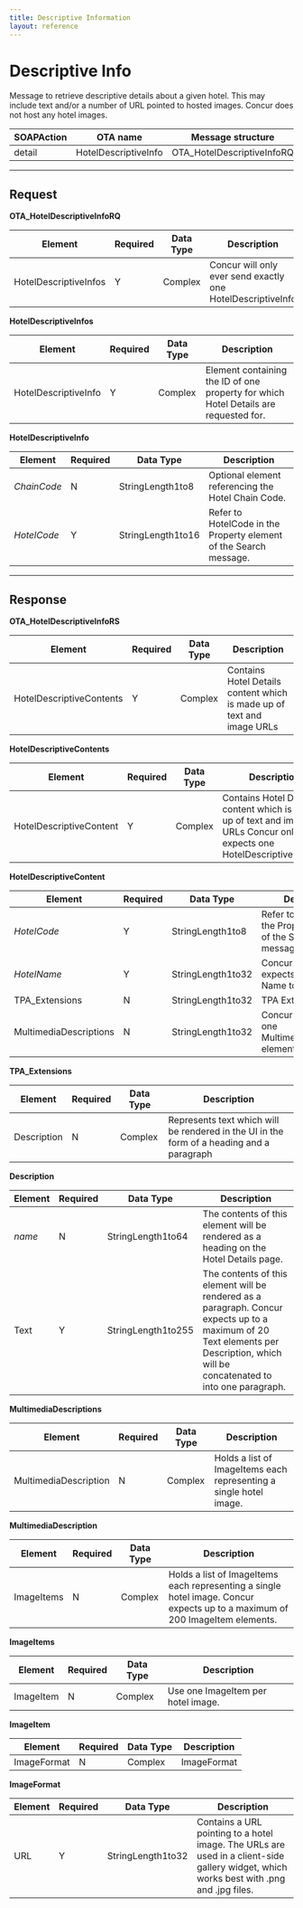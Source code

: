 ```yaml
---
title: Descriptive Information
layout: reference
---
```



# Descriptive Info

Message to retrieve descriptive details about a given hotel. This may include text and/or a number of URL pointed to hosted images.  Concur does not host any hotel images.

| SOAPAction | OTA name             | Message structure |
|------------|----------------------|-------------------|
| detail     | HotelDescriptiveInfo | OTA_HotelDescriptiveInfoRQ |

---

## Request

**OTA_HotelDescriptiveInfoRQ**

| Element               | Required | Data Type | Description |
|-----------------------|----------|-----------|-------------|
| HotelDescriptiveInfos | Y        | Complex   | Concur will only ever send exactly one HotelDescriptiveInfo |


**HotelDescriptiveInfos**

| Element              | Required | Data Type | Description |
|----------------------|----------|-----------|-------------|
| HotelDescriptiveInfo | Y        | Complex   | Element containing the ID of one property for which Hotel Details are requested for. |


**HotelDescriptiveInfo**

| Element     | Required | Data Type         | Description |
|-------------|----------|-------------------|-------------|
| *ChainCode* | N        | StringLength1to8  | Optional element referencing the Hotel Chain Code. |
| *HotelCode* | Y        | StringLength1to16 | Refer to HotelCode in the Property element of the Search message. |

---


## Response


**OTA_HotelDescriptiveInfoRS**

| Element                  | Required | Data Type   | Description |
|--------------------------|----------|-------------|-------------|
| HotelDescriptiveContents | Y        | Complex     | Contains Hotel Details content which is made up of text and image URLs |

**HotelDescriptiveContents**

| Element                 | Required | Data Type | Description |
|-------------------------|----------|-----------|-------------|
| HotelDescriptiveContent | Y        | Complex	 | Contains Hotel Details content which is made up of text and image URLs Concur only expects one HotelDescriptiveContent |

**HotelDescriptiveContent**

| Element                | Required | Data Type         | Description |
|------------------------|----------|-------------------|-------------|
| *HotelCode*            | Y        | StringLength1to8  | Refer to HotelCode in the Property element of the Search message. |
| *HotelName*            | Y        | StringLength1to32 | Concur always expects the Hotel Name to be provided. |
| TPA_Extensions         | N        | StringLength1to32 | TPA Extensions. |
| MultimediaDescriptions | N        | StringLength1to32 | Concur only expects one MultimediaDescription element. |

**TPA_Extensions**

| Element     | Required | Data Type | Description |
|-------------|----------|-----------|-------------|
| Description | N        | Complex   | Represents text which will be rendered in the UI in the form of a heading and a paragraph |


**Description**

| Element | Required | Data Type          | Description |
|---------|----------|--------------------|-------------|
| *name*  | N        | StringLength1to64  | The contents of this element will be rendered as a heading on the Hotel Details page. |
| Text    | Y        | StringLength1to255 | The contents of this element will be rendered as a paragraph.  Concur expects up to a maximum of 20 Text elements per Description, which will be concatenated to into one paragraph. |


**MultimediaDescriptions**

| Element               | Required | Data Type | Description |
|-----------------------|----------|-----------|-------------|
| MultimediaDescription | N        | Complex   | Holds a list of ImageItems each representing a single hotel image. |


**MultimediaDescription**

| Element    | Required | Data Type	| Description |
|------------|----------|-----------|-------------|
| ImageItems | N        | Complex   | Holds a list of ImageItems each representing a single hotel image.  Concur expects up to a maximum of 200 ImageItem elements. |


**ImageItems**

| Element   | Required | Data Type | Description |
|-----------|----------|-----------|-------------|
| ImageItem | N        | Complex   | Use one ImageItem per hotel image. |


**ImageItem**

| Element     |	Required | Data Type | Description |
|-------------|----------|-----------|-------------|
| ImageFormat | N        | Complex	 | ImageFormat |


**ImageFormat**

| Element | Required | Data Type         | Description |
|---------|----------|-------------------|-------------|
| URL     | Y        | StringLength1to32 | Contains a URL pointing to a hotel image. The URLs are used in a client-side gallery widget, which works best with .png and .jpg files. |
